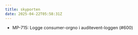 ```yaml
---
title: skyporten
date: 2025-04-22T05:58:31Z
---
```

- MP-715: Logge consumer-orgno i auditevent-loggen (#600)

